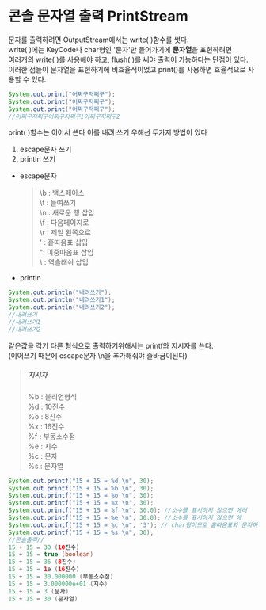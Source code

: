 # 콘솔 문자열 출력 PrintStream

문자를 출력하려면 OutputStream에서는 write( )함수를 썻다.   
write( )에는 KeyCode나 char형인 '문자'만 들어가기에 **문자열**을 표현하려면  
여러개의 write( )를 사용해야 하고, flush( )를 써야 출력이 가능하다는 단점이 있다.  
이러한 점들이 문자열을 표현하기에 비효율적이었고 print()를 사용하면 효율적으로 사용할 수 있다.

```java
System.out.print("어쩌구저쩌구");   
System.out.print("어쩌구저쩌구");  
System.out.print("어쩌구저쩌구");  
//어쩌구저쩌구어쩌구저쩌구1어쩌구저쩌구2
```
print( )함수는 이어서 쓴다
이를 내려 쓰기 우해선 두가지 방법이 있다  
1. escape문자 쓰기
2. println 쓰기  

- escape문자  
	> \b : 백스페이스  
	\t : 들여쓰기  
	\n : 새로운 행 삽입  
	\f : 다음페이지로  
	\r : 제일 왼쪽으로    
	\' : 홑따옴표 삽입  
	\": 이중따옴표 삽입  
	\\ : 역슬래쉬 삽입
    >
 

- println

```java
System.out.println("내려쓰기");   
System.out.println("내려쓰기1");  
System.out.println("내려쓰기2");
//내려쓰기
//내려쓰기1
//내려쓰기2
```

같은값을 각기 다른 형식으로 출력하기위해서는 printf와 지시자를 쓴다.  
(이어쓰기 때문에 escape문자 \n을 추가해줘야 줄바꿈이된다)
> ##### 지시자
> %b : 불리언형식  
> %d : 10진수  
> %o : 8진수  
> %x : 16진수  
> %f : 부동소수점  
> %e : 지수   
> %c : 문자  
> %s  : 문자열  

```java
System.out.printf("15 + 15 = %d \n", 30);   
System.out.printf("15 + 15 = %b \n", 30);   
System.out.printf("15 + 15 = %o \n", 30);   
System.out.printf("15 + 15 = %x \n", 30);   
System.out.printf("15 + 15 = %f \n", 30.0); //소수를 표시하지 않으면 에러
System.out.printf("15 + 15 = %e \n", 30.0); //소수를 표시하지 않으면 에
System.out.printf("15 + 15 = %c \n", '3'); // char형이므로 홑따옴표와 문자하나만 출력가능
System.out.printf("15 + 15 = %s \n", 30);   
//콘솔출력//
15 + 15 = 30 (10진수)
15 + 15 = true (boolean)
15 + 15 = 36 (8진수)
15 + 15 = 1e (16진수)
15 + 15 = 30.000000 (부동소수점)
15 + 15 = 3.000000e+01 (지수)
15 + 15 = 3 (문자)
15 + 15 = 30 (문자열)

```
